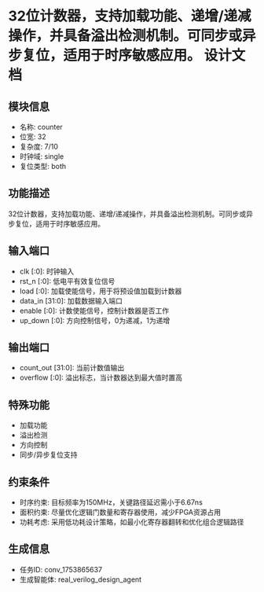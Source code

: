 # 32位计数器，支持加载功能、递增/递减操作，并具备溢出检测机制。可同步或异步复位，适用于时序敏感应用。 设计文档

## 模块信息
- 名称: counter
- 位宽: 32
- 复杂度: 7/10
- 时钟域: single
- 复位类型: both

## 功能描述
32位计数器，支持加载功能、递增/递减操作，并具备溢出检测机制。可同步或异步复位，适用于时序敏感应用。

## 输入端口
- clk [:0]: 时钟输入
- rst_n [:0]: 低电平有效复位信号
- load [:0]: 加载使能信号，用于将预设值加载到计数器
- data_in [31:0]: 加载数据输入端口
- enable [:0]: 计数使能信号，控制计数器是否工作
- up_down [:0]: 方向控制信号，0为递减，1为递增

## 输出端口
- count_out [31:0]: 当前计数值输出
- overflow [:0]: 溢出标志，当计数器达到最大值时置高

## 特殊功能
- 加载功能
- 溢出检测
- 方向控制
- 同步/异步复位支持

## 约束条件
- 时序约束: 目标频率为150MHz，关键路径延迟需小于6.67ns
- 面积约束: 尽量优化逻辑门数量和寄存器使用，减少FPGA资源占用
- 功耗考虑: 采用低功耗设计策略，如最小化寄存器翻转和优化组合逻辑路径

## 生成信息
- 任务ID: conv_1753865637
- 生成智能体: real_verilog_design_agent
